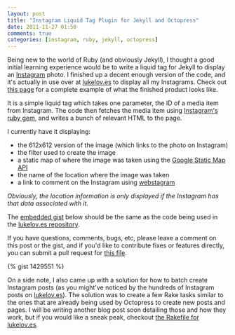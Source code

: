 ```yaml
---
layout: post
title: "Instagram Liquid Tag Plugin for Jekyll and Octopress"
date: 2011-11-27 01:50
comments: true
categories: [instagram, ruby, jekyll, octopress]
---
```


Being new to the world of Ruby (and obviously Jekyll), I thought a good initial learning experience
would be to write a liquid tag for Jekyll to display an [Instagram](http://instagram.com) photo. I finished up a decent enough
version of the code, and it's actually in use over at [lukelov.es](http://lukelov.es) to display all my Instagrams. Check out [this page](http://lukelov.es/blog/2011/11/18/wait-for-me/)
for a complete example of what the finished product looks like.

It is a simple liquid tag which takes one parameter, the ID of a media item from Instagram. The code
then fetches the media item using [Instagram's ruby gem](https://github.com/Instagram/instagram-ruby-gem),
and writes a bunch of relevant HTML to the page.

I currently have it displaying:

- the 612x612 version of the image (which links to the photo on Instagram)
- the filter used to create the image
- a static map of where the image was taken using the [Google Static Map API](http://code.google.com/apis/maps/documentation/staticmaps/)
- the name of the location where the image was taken
- a link to comment on the Instagram using [webstagram](http://web.stagram.com)

*Obviously, the location information is only displayed if the Instagram has that data associated with it.*

The [embedded gist](https://gist.github.com/1397276) below should be the same as the code being used in the
[lukelov.es repository](https://github.com/lukekarrys/lukelov.es/blob/master/plugins/instagram.rb).

If you have questions, comments, bugs, etc, please leave a comment on this post or the gist, and if you'd like to contribute fixes or features directly, you can submit a pull request for [this file](https://github.com/lukekarrys/lukelov.es/blob/master/plugins/instagram.rb).

{% gist 1429551 %}

On a side note, I also came up with a solution for how to batch create Instagram posts (as you might've noticed
by the hundreds of Instagram posts on [lukelov.es](http://lukelov.es/blog/archives/)). The solution was to create
a few Rake tasks similar to the ones that are already being used by Octopress to create new posts and pages. I will be writing another blog post
soon detailing those and how they work, but if you would like a sneak peak, checkout
[the Rakefile for lukelov.es](https://github.com/lukekarrys/lukelov.es/blob/master/Rakefile#L360).
